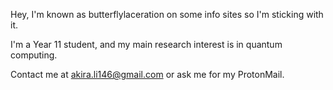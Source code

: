 Hey, I'm known as butterflylaceration on some info sites so I'm sticking with it.

I'm a Year 11 student, and my main research interest is in quantum computing.

Contact me at akira.li146@gmail.com or ask me for my ProtonMail.

<!---
tairitsuwu/tairitsuwu is a ✨ special ✨ repository because its `README.md` (this file) appears on your GitHub profile.
You can click the Preview link to take a look at your changes.
- 💞️ I’m looking to collaborate on ...
--->
